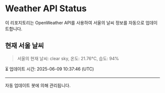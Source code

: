 
# Weather API Status

이 리포지토리는 OpenWeather API를 사용하여 서울의 날씨 정보를 자동으로 업데이트합니다.

## 현재 서울 날씨
> 서울의 현재 날씨: clear sky, 온도: 21.76°C, 습도: 94%

⏳ 업데이트 시간: 2025-06-09 10:37:46 (UTC)

---
자동 업데이트 봇에 의해 관리됩니다.
